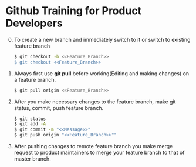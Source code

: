 # Github Training for Product Developers

0. To create a new branch and immediately switch to it or switch to existing feature branch
    ```sh
    $ git checkout -b <<Feature_Branch>>
    $ git checkout <<Feature_Branch>>
    ```

1. Always first use **git pull** before working(Editing and making changes) on a feature branch.
    ```sh
    $ git pull origin <<Feature_Branch>>
    ```
2. After you make necessary changes to the feature branch, make git status, commit, push feature branch.
    ```sh
    $ git status
    $ git add -A
    $ git commit -m "<<Message>>"
    $ git push origin "<<Feature_Branch>>""
    ```
3. After pushing changes to remote feature branch you make merge request to product maintainers to merge your feature branch to that of master branch.


